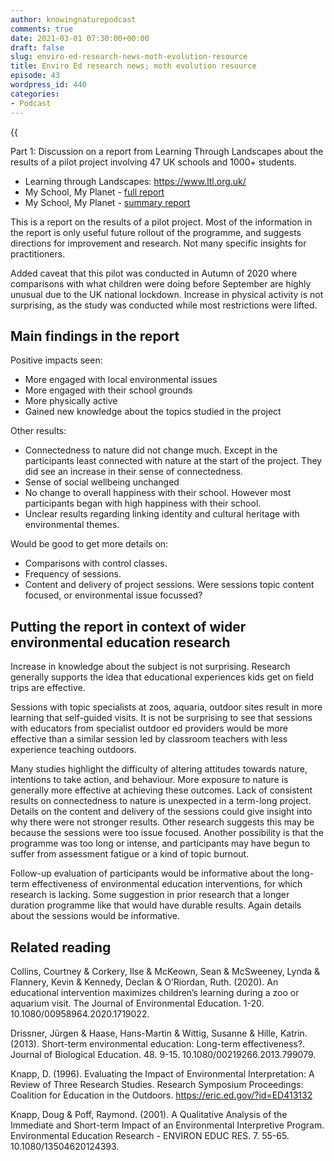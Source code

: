 ```yaml
---
author: knowingnaturepodcast
comments: true
date: 2021-03-01 07:30:00+00:00
draft: false
slug: enviro-ed-research-news-moth-evolution-resource
title: Enviro Ed research news; moth evolution resource
episode: 43
wordpress_id: 440
categories:
- Podcast
---
```


{{<audio src="https://mcdn.podbean.com/mf/web/h6yaja/Ep_43_-_EE_research_news_and_Peppered_mothsa8vg9.mp3" >}}

Part 1: Discussion on a report from Learning Through Landscapes about the
results of a pilot project involving 47 UK schools and 1000+ students.

  * Learning through Landscapes: <https://www.ltl.org.uk/>
  * My School, My Planet - [full report ](https://www.ltl.org.uk/wp-content/uploads/2021/02/my-school-my-planet-evaluation-report.pdf)
  * My School, My Planet - [summary report](https://www.ltl.org.uk/wp-content/uploads/2021/02/my-school-my-planet-evaluation-report.pdf)

This is a report on the results of a pilot project. Most of the information in
the report is only useful future rollout of the programme, and suggests
directions for improvement and research. Not many specific insights for
practitioners.

Added caveat that this pilot was conducted in Autumn of 2020 where comparisons
with what children were doing before September are highly unusual due to the
UK national lockdown. Increase in physical activity is not surprising, as the
study was conducted while most restrictions were lifted.

## Main findings in the report

Positive impacts seen:

  * More engaged with local environmental issues
  * More engaged with their school grounds
  * More physically active 
  * Gained new knowledge about the topics studied in the project

Other results:

  * Connectedness to nature did not change much. Except in the participants least connected with nature at the start of the project. They did see an increase in their sense of connectedness.
  * Sense of social wellbeing unchanged
  * No change to overall happiness with their school. However most participants began with high happiness with their school.
  * Unclear results regarding linking identity and cultural heritage with environmental themes.

Would be good to get more details on:

  * Comparisons with control classes.
  * Frequency of sessions.
  * Content and delivery of project sessions. Were sessions topic content focused, or environmental issue focussed?

## Putting the report in context of wider environmental education research

Increase in knowledge about the subject is not surprising. Research generally
supports the idea that educational experiences kids get on field trips are
effective.

Sessions with topic specialists at zoos, aquaria, outdoor sites result in more
learning that self-guided visits. It is not be surprising to see that sessions
with educators from specialist outdoor ed providers would be more effective
than a similar session led by classroom teachers with less experience teaching
outdoors.

Many studies highlight the difficulty of altering attitudes towards nature,
intentions to take action, and behaviour. More exposure to nature is generally
more effective at achieving these outcomes. Lack of consistent results on
connectedness to nature is unexpected in a term-long project. Details on the
content and delivery of the sessions could give insight into why there were
not stronger results. Other research suggests this may be because the sessions
were too issue focused. Another possibility is that the programme was too long
or intense, and participants may have begun to suffer from assessment fatigue
or a kind of topic burnout.

Follow-up evaluation of participants would be informative about the long-term
effectiveness of environmental education interventions, for which research is
lacking. Some suggestion in prior research that a longer duration programme
like that would have durable results. Again details about the sessions would
be informative.

## Related reading

Collins, Courtney & Corkery, Ilse & McKeown, Sean & McSweeney, Lynda &
Flannery, Kevin & Kennedy, Declan & O’Riordan, Ruth. (2020). An educational
intervention maximizes children’s learning during a zoo or aquarium visit. The
Journal of Environmental Education. 1-20. 10.1080/00958964.2020.1719022.

Drissner, Jürgen & Haase, Hans-Martin & Wittig, Susanne & Hille, Katrin.
(2013). Short-term environmental education: Long-term effectiveness?. Journal
of Biological Education. 48. 9-15. 10.1080/00219266.2013.799079.

Knapp, D. (1996). Evaluating the Impact of Environmental Interpretation: A
Review of Three Research Studies. Research Symposium Proceedings: Coalition
for Education in the Outdoors. <https://eric.ed.gov/?id=ED413132>

Knapp, Doug & Poff, Raymond. (2001). A Qualitative Analysis of the Immediate
and Short-term Impact of an Environmental Interpretive Program. Environmental
Education Research - ENVIRON EDUC RES. 7. 55-65. 10.1080/13504620124393.

